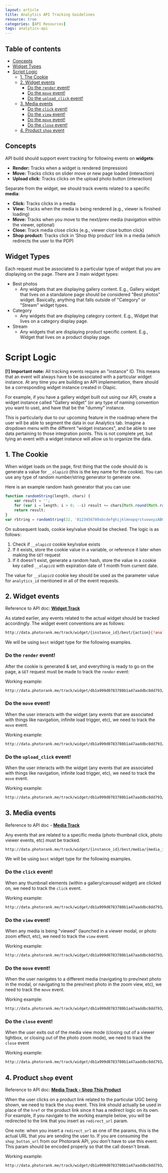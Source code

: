 ```yaml
---
layout: article
title: Analytics API Tracking Guidelines
resource: true
categories: [API Resources]
tags: analytics-api
---
```


## Table of contents

- [Concepts](#concepts)
- [Widget Types](#widget-types)
- [Script Logic](#script-logic)
    - [1. The Cookie](#-the-cookie)
    - [2. Widget events](#-widget-events)
        - [Do the `render` event!](#do-the-render-event)
        - [Do the `move` event!](#do-the-move-event)
        - [Do the `upload_click` event!](#do-the-uploadclick-event)
    - [3. Media events](#-media-events)
        - [Do the `click` event!](#do-the-click-event)
        - [Do the `view` event!](#do-the-view-event)
        - [Do the `move` event!](#do-the-move-event)
        - [Do the `close` event!](#do-the-close-event)
    - [4. Product `shop` event](#-product-shop-event)

## Concepts

API build should support event tracking for following events on **widgets**:

- **Render:** Tracks when a widget is rendered (impression)
- **Move:** Tracks clicks on slider move or new page loaded (interaction)
- **Upload click:** Tracks clicks on the upload photo button (interaction)

Separate from the widget, we should track events related to a specific **media**:

- **Click:** Tracks clicks in a media
- **View:** Tracks when the media is being rendered (e.g., viewer is finished loading)
- **Move:** Tracks when you move to the next/prev media (navigation within the viewer, optional)
- **Close:** Track media close clicks (e.g., viewer close button click)
- **Shop product:** Tracks click in ‘Shop thip product’ link in a media (which redirects the user to the PDP)

## Widget Types

Each request must be associated to a particular type of widget that you are displaying on the page. There are 3 main widget types:

- Best photos
  - Any widgets that are displaying gallery content. E.g., Gallery widget that lives on a standalone page should be considered "Best photos" widget. Basically, anything that falls outside of "Category" or "Stream" widget types.
- Category
  - Any widgets that are displaying category content. E.g., Widget that lives on a category display page.
- Stream
  - Any widgets that are displaying product specific content. E.g., Widget that lives on a product display page.


# Script Logic

**[!] Important note:** All tracking events require an "instance" ID. This means that an event will always have to be associated with a particular widget instance. At any time you are building an API implementation, there should be a corresponding widget instance created in Olapic.

For example, if you have a gallery widget built out using our API, create a widget instance called "Gallery widget" (or any type of naming convention you want to use), and have that be the "dummy" instance.

This is particularly due to our upcoming feature in the roadmap where the user will be able to segment the data in our Analytics tab. Imagine a dropdown menu with the different "widget instances", and be able to see data pertaining to those integration points. This is not complete yet, but tying an event with a widget instance will allow us to organize the data.

## 1. The Cookie

When widget loads on the page, first thing that the code should do is generate a value for `__olapicU` (this is the key name for the cookie). You can use any type of random number/string generator to generate one.

Here is an example random hash generator that you can use:

```js
function randomString(length, chars) {
    var result = '';
    for (var i = length; i > 0; --i) result += chars[Math.round(Math.random() * (chars.length - 1))];
    return result;
}
var rString = randomString(32, '0123456789abcdefghijklmnopqrstuvwxyzABCDEFGHIJKLMNOPQRSTUVWXYZ');
```

On subsequent loads, cookie key/value should be checked. The logic is as follows:

1. Check if `__olapicU` cookie key/value exists
2. If it exists, store the cookie value in a variable, or reference it later when making the `GET` request
3. If it doesn't exist, generate a random hash, store the value in a cookie key called `__olapicU` with expiration date of 1 month from current date.

The value for `__olapicU` cookie key should be used as the parameter value for `analytics_id` mentioned in all of the event requests.

## 2. Widget events

Reference to API doc: **[Widget Track](http://data.photorank.me/api.html#widget-track)**

As stated earlier, any events related to the actual widget should be tracked accordingly. The widget event conventions are as follows:

```sh
http://data.photorank.me/track/widget/{instance_id}/best/{action}{?analytics_id,pics,ab_testing,segment}
```

We will be using `best` widget type for the following examples.

### Do the `render` event!

After the cookie is generated & set, and everything is ready to go on the page, a `GET` request must be made to track the `render` event:

Working example:

```sh
http://data.photorank.me/track/widget/db1a999d0783780b1a47aaddbc8dd793/best/render?auth_token=f48eeae508d1b1f3133df366679eb2b567bae5dc8058d69d679dc5cb140eb857&analytics_id=abcd1234&pics=1
```

### Do the `move` event!

When the user interacts with the widget (any events that are associated with things like navigation, infinite load trigger, etc), we need to track the `move` event.

Working example:

```sh
http://data.photorank.me/track/widget/db1a999d0783780b1a47aaddbc8dd793/best/move?auth_token=f48eeae508d1b1f3133df366679eb2b567bae5dc8058d69d679dc5cb140eb857&analytics_id=abcd1234&pics=1
```

### Do the `upload_click` event!

When the user interacts with the widget (any events that are associated with things like navigation, infinite load trigger, etc), we need to track the `move` event.

Working example:

```sh
http://data.photorank.me/track/widget/db1a999d0783780b1a47aaddbc8dd793/best/move?auth_token=f48eeae508d1b1f3133df366679eb2b567bae5dc8058d69d679dc5cb140eb857&analytics_id=abcd1234&pics=1
```

## 3. Media events

Reference to API doc - **[Media Track](http://data.photorank.me/api.html#media-track)**

Any events that are related to a specific media (photo thumbnail click, photo viewer events, etc) must be tracked.

```sh
http://data.photorank.me/track/widget/{instance_id}/best/media/{media_id}/{action}{?analytics_id,pics,ab_testing,segment}
```

We will be using `best` widget type for the following examples.

### Do the `click` event!

When any thumbnail elements (within a gallery/carousel widget) are clicked on, we need to track the `click` event.

Working example:

```sh
http://data.photorank.me/track/widget/db1a999d0783780b1a47aaddbc8dd793/best/media/430889187/click?auth_token=f48eeae508d1b1f3133df366679eb2b567bae5dc8058d69d679dc5cb140eb857&analytics_id=abcd1234&pics=1
```

### Do the `view` event!

When any media is being "viewed" (launched in a viewer modal, or photo zoom effect, etc), we need to track the `view` event.

Working example:

```sh
http://data.photorank.me/track/widget/db1a999d0783780b1a47aaddbc8dd793/best/media/430889187/view?auth_token=f48eeae508d1b1f3133df366679eb2b567bae5dc8058d69d679dc5cb140eb857&analytics_id=abcd1234&pics=1
```

### Do the `move` event!

When the user navigates to a different media (navigating to prev/next photo in the modal, or navigating to the prev/next photo in the zoom view, etc), we need to track the `move` event.

Working example:

```sh
http://data.photorank.me/track/widget/db1a999d0783780b1a47aaddbc8dd793/best/media/430889187/move?auth_token=f48eeae508d1b1f3133df366679eb2b567bae5dc8058d69d679dc5cb140eb857&analytics_id=abcd1234&pics=1
```

### Do the `close` event!

When the user exits out of the media view mode (closing out of a viewer lightbox, or closing out of the photo zoom mode), we need to track the `close` event

Working example:

```sh
http://data.photorank.me/track/widget/db1a999d0783780b1a47aaddbc8dd793/best/media/430889187/close?auth_token=f48eeae508d1b1f3133df366679eb2b567bae5dc8058d69d679dc5cb140eb857&analytics_id=abcd1234&pics=1
```

## 4. Product `shop` event

Reference to API doc: **[Media Track - Shop This Product](http://data.photorank.me/api.html#media-track-best-photos-widget-shop-this-product-click)**

When the user clicks on a product link related to the particular UGC being shown, we need to track the `shop` event. This link should actually be used in place of the `href` or the product link since it has a redirect logic on its own. For example, if you navigate to the working example below, you will be redirected to the link that you insert as `redirect_url` param.

One note: when you insert a `redirect_url` as one of the params, this is the actual URL that you are sending the user to. If you are consuming the `shop_button_url` from our Photorank API, you don't have to use this event. This param should be encoded properly so that the call doesn't break.

Working example:

```sh
http://data.photorank.me/track/widget/db1a999d0783780b1a47aaddbc8dd793/best/media/430889187/shop?auth_token=f48eeae508d1b1f3133df366679eb2b567bae5dc8058d69d679dc5cb140eb857&analytics_id=abcd1234&pics=1&redirect_url=http%3A%2F%2Fwww.jaesawesomestore.com%2Fmyproduct
```